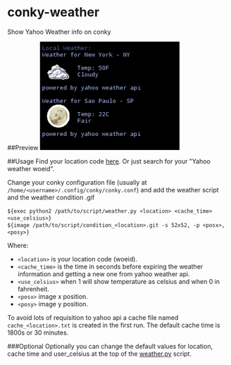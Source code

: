 # conky-weather
Show Yahoo Weather info on conky

##Preview
![Conky-weather](https://github.com/edusig/conky-weather/blob/master/conky-weather.png)

##Usage
Find your location code [here](http://woeid.rosselliot.co.nz/). Or just search for your "Yahoo weather woeid".

Change your conky configuration file (usually at `/home/<username>/.config/conky/conky.conf`) and add the weather script and the weather condition .gif

```
${exec python2 /path/to/script/weather.py <location> <cache_time> <use_celsius>}
${image /path/to/script/condition_<location>.git -s 52x52, -p <posx>,<posy>}
```

Where:
- `<location>` is your location code (woeid).
- `<cache_time>` is the time in seconds before expiring the weather information and getting a new one from yahoo weather api.
- `<use_celsius>` when 1 will show temperature as celsius and when 0 in fahrenheit.
- `<posx>` image x position.
- `<posy>` image y position.

To avoid lots of requisition to yahoo api a cache file named `cache_<location>.txt` is created in the first run. The default cache time is 1800s or 30 minutes.

###Optional
Optionally you can change the default values for location, cache time and user_celsius at the top of the [weather.py](https://github.com/edusig/conky-weather/blob/master/weather.py) script.
